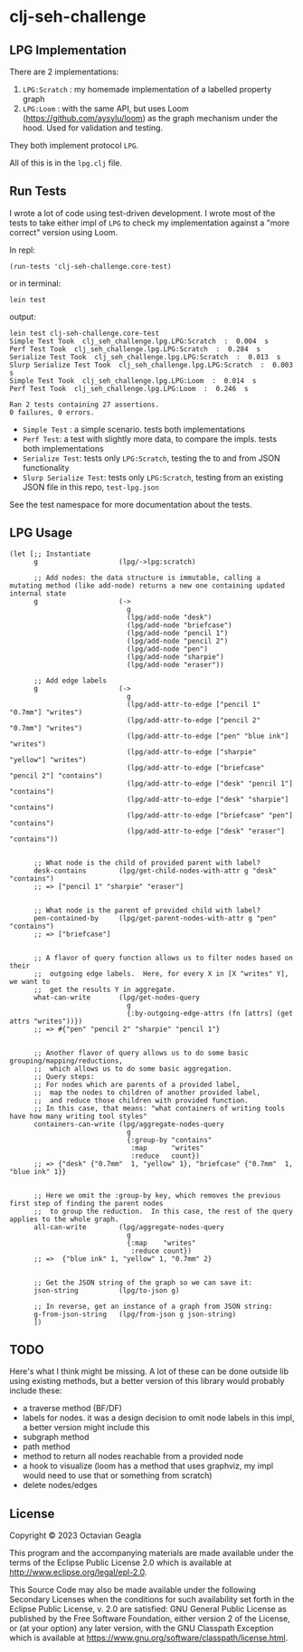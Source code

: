# clj-seh-challenge

## LPG Implementation

There are 2 implementations:

1. `LPG:Scratch` : my homemade implementation of a labelled property graph
2. `LPG:Loom` : with the same API, but uses Loom (https://github.com/aysylu/loom) as the graph mechanism under the hood.  Used for validation and testing.

They both implement protocol `LPG`.

All of this is in the `lpg.clj` file.

## Run Tests

I wrote a lot of code using test-driven development.  I wrote most of the tests to take either impl of `LPG` to check my implementation against 
a "more correct" version using Loom.

In repl:
``` 
(run-tests 'clj-seh-challenge.core-test)
```
or in terminal:
``` 
lein test 
```

output:
``` 
lein test clj-seh-challenge.core-test
Simple Test Took  clj_seh_challenge.lpg.LPG:Scratch  :  0.004  s
Perf Test Took  clj_seh_challenge.lpg.LPG:Scratch  :  0.284  s
Serialize Test Took  clj_seh_challenge.lpg.LPG:Scratch  :  0.013  s
Slurp Serialize Test Took  clj_seh_challenge.lpg.LPG:Scratch  :  0.003  s
Simple Test Took  clj_seh_challenge.lpg.LPG:Loom  :  0.014  s
Perf Test Took  clj_seh_challenge.lpg.LPG:Loom  :  0.246  s

Ran 2 tests containing 27 assertions.
0 failures, 0 errors.
```

- `Simple Test` : a simple scenario.  tests both implementations
- `Perf Test`: a test with slightly more data, to compare the impls.  tests both implementations
- `Serialize Test`: tests only `LPG:Scratch`, testing the to and from JSON functionality
- `Slurp Serialize Test`: tests only `LPG:Scratch`, testing from an existing JSON file in this repo, `test-lpg.json`


See the test namespace for more documentation about the tests.


## LPG Usage

```
(let [;; Instantiate
      g                    (lpg/->lpg:scratch)

      ;; Add nodes: the data structure is immutable, calling a mutating method (like add-node) returns a new one containing updated internal state
      g                    (->
                             g
                             (lpg/add-node "desk")
                             (lpg/add-node "briefcase")
                             (lpg/add-node "pencil 1")
                             (lpg/add-node "pencil 2")
                             (lpg/add-node "pen")
                             (lpg/add-node "sharpie")
                             (lpg/add-node "eraser"))

      ;; Add edge labels
      g                    (->
                             g
                             (lpg/add-attr-to-edge ["pencil 1" "0.7mm"] "writes")
                             (lpg/add-attr-to-edge ["pencil 2" "0.7mm"] "writes")
                             (lpg/add-attr-to-edge ["pen" "blue ink"] "writes")
                             (lpg/add-attr-to-edge ["sharpie" "yellow"] "writes")
                             (lpg/add-attr-to-edge ["briefcase" "pencil 2"] "contains")
                             (lpg/add-attr-to-edge ["desk" "pencil 1"] "contains")
                             (lpg/add-attr-to-edge ["desk" "sharpie"] "contains")
                             (lpg/add-attr-to-edge ["briefcase" "pen"] "contains")
                             (lpg/add-attr-to-edge ["desk" "eraser"] "contains"))


      ;; What node is the child of provided parent with label?
      desk-contains        (lpg/get-child-nodes-with-attr g "desk" "contains")
      ;; => ["pencil 1" "sharpie" "eraser"]


      ;; What node is the parent of provided child with label?
      pen-contained-by     (lpg/get-parent-nodes-with-attr g "pen" "contains")
      ;; => ["briefcase"]


      ;; A flavor of query function allows us to filter nodes based on their
      ;;  outgoing edge labels.  Here, for every X in [X "writes" Y], we want to
      ;;  get the results Y in aggregate.
      what-can-write       (lpg/get-nodes-query
                             g
                             {:by-outgoing-edge-attrs (fn [attrs] (get attrs "writes"))})
      ;; => #{"pen" "pencil 2" "sharpie" "pencil 1"}

      
      ;; Another flavor of query allows us to do some basic grouping/mapping/reductions,
      ;;  which allows us to do some basic aggregation.
      ;; Query steps:
      ;; For nodes which are parents of a provided label,
      ;;  map the nodes to children of another provided label,
      ;;  and reduce those children with provided function.
      ;; In this case, that means: "what containers of writing tools have how many writing tool styles"
      containers-can-write (lpg/aggregate-nodes-query
                             g
                             {:group-by "contains"
                              :map      "writes"
                              :reduce   count})
      ;; => {"desk" {"0.7mm"  1, "yellow" 1}, "briefcase" {"0.7mm"  1, "blue ink" 1}}


      ;; Here we omit the :group-by key, which removes the previous first step of finding the parent nodes
      ;;  to group the reduction.  In this case, the rest of the query applies to the whole graph.
      all-can-write        (lpg/aggregate-nodes-query
                             g
                             {:map    "writes"
                              :reduce count})
      ;; =>  {"blue ink" 1, "yellow" 1, "0.7mm" 2}

      
      ;; Get the JSON string of the graph so we can save it:
      json-string          (lpg/to-json g)
      
      ;; In reverse, get an instance of a graph from JSON string:
      g-from-json-string   (lpg/from-json g json-string)
      ])
```

## TODO
Here's what I think might be missing. A lot of these can be done outside lib using existing methods,
but a better version of this library would probably include these:
- a traverse method (BF/DF)
- labels for nodes.  it was a design decision to omit node labels in this impl, a better version might include this
- subgraph method
- path method
- method to return all nodes reachable from a provided node
- a hook to visualize (loom has a method that uses graphviz, my impl would need to use that or something from scratch)
- delete nodes/edges

## License

Copyright © 2023 Octavian Geagla

This program and the accompanying materials are made available under the
terms of the Eclipse Public License 2.0 which is available at
http://www.eclipse.org/legal/epl-2.0.

This Source Code may also be made available under the following Secondary
Licenses when the conditions for such availability set forth in the Eclipse
Public License, v. 2.0 are satisfied: GNU General Public License as published by
the Free Software Foundation, either version 2 of the License, or (at your
option) any later version, with the GNU Classpath Exception which is available
at https://www.gnu.org/software/classpath/license.html.

